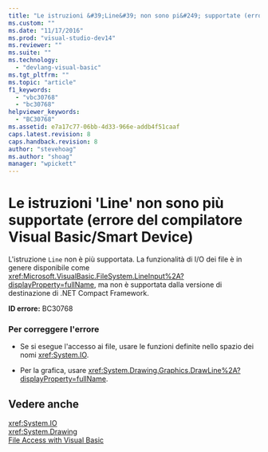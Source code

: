 ```yaml
---
title: "Le istruzioni &#39;Line&#39; non sono pi&#249; supportate (errore del compilatore Visual Basic/Smart Device) | Microsoft Docs"
ms.custom: ""
ms.date: "11/17/2016"
ms.prod: "visual-studio-dev14"
ms.reviewer: ""
ms.suite: ""
ms.technology: 
  - "devlang-visual-basic"
ms.tgt_pltfrm: ""
ms.topic: "article"
f1_keywords: 
  - "vbc30768"
  - "bc30768"
helpviewer_keywords: 
  - "BC30768"
ms.assetid: e7a17c77-06bb-4d33-966e-addb4f51caaf
caps.latest.revision: 8
caps.handback.revision: 8
author: "stevehoag"
ms.author: "shoag"
manager: "wpickett"
---
```

# Le istruzioni &#39;Line&#39; non sono pi&#249; supportate (errore del compilatore Visual Basic/Smart Device)
L'istruzione `Line` non è più supportata. La funzionalità di I\/O dei file è in genere disponibile come <xref:Microsoft.VisualBasic.FileSystem.LineInput%2A?displayProperty=fullName>, ma non è supportata dalla versione di destinazione di .NET Compact Framework.  
  
 **ID errore:** BC30768  
  
### Per correggere l'errore  
  
-   Se si esegue l'accesso ai file, usare le funzioni definite nello spazio dei nomi <xref:System.IO>.  
  
-   Per la grafica, usare <xref:System.Drawing.Graphics.DrawLine%2A?displayProperty=fullName>.  
  
## Vedere anche  
 <xref:System.IO>   
 <xref:System.Drawing>   
 [File Access with Visual Basic](/dotnet/visual-basic/developing-apps/programming/drives-directories-files/file-access)